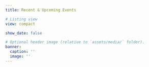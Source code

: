 ```yaml
---
title: Recent & Upcoming Events

# Listing view
view: compact

show_date: false

# Optional header image (relative to `assets/media/` folder).
banner:
  caption: ''
  image: ''
---
```

